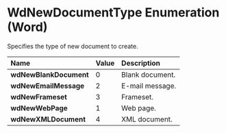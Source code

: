 
# WdNewDocumentType Enumeration (Word)

Specifies the type of new document to create.



|**Name**|**Value**|**Description**|
|:-----|:-----|:-----|
|**wdNewBlankDocument**|0|Blank document.|
|**wdNewEmailMessage**|2|E-mail message.|
|**wdNewFrameset**|3|Frameset.|
|**wdNewWebPage**|1|Web page.|
|**wdNewXMLDocument**|4|XML document.|
